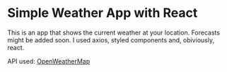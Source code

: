 # Simple Weather App with React

This is an app that shows the current weather at your location. Forecasts might be added soon. I used axios, styled components and, obiviously, react.

API used: [OpenWeatherMap](https://openweathermap.org/)

